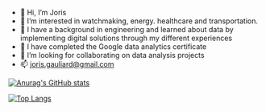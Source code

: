 - 👋 Hi, I’m Joris
- 👀 I’m interested in watchmaking, energy. healthcare and transportation.
- 👀 I have a background in engineering and learned about data by implementing digital solutions through my different experiences
- 🌱 I have completed the Google data analytics certificate
- 💞️ I’m looking for collaborating on data analysis projects
- 📫 joris.gauliard@gmail.com

[![Anurag's GitHub stats](https://github-readme-stats.vercel.app/api?username=jorisgauliard)](https://github.com/anuraghazra/github-readme-stats)


[![Top Langs](https://github-readme-stats.vercel.app/api/top-langs/?username=jorisgauliard)](https://github.com/anuraghazra/github-readme-stats)
<!---
--->
